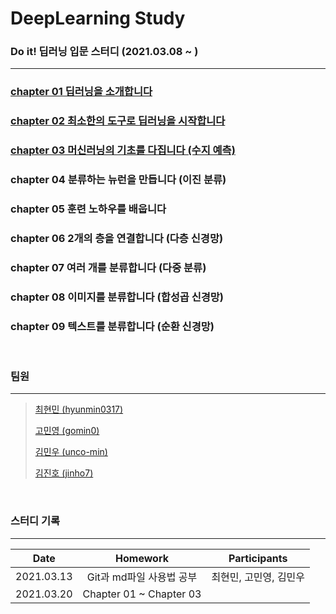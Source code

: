 # DeepLearning Study
### Do it! 딥러닝 입문 스터디 (2021.03.08 ~ )
---
### [chapter 01 딥러닝을 소개합니다](https://github.com/hyunmin0317/DeepLearning_Study/blob/master/chap01/chap01.md)

### [chapter 02 최소한의 도구로 딥러닝을 시작합니다](https://github.com/hyunmin0317/DeepLearning_Study/blob/master/chap02/github/chap02.md)

### [chapter 03 머신러닝의 기초를 다집니다 (수지 예측)](https://github.com/hyunmin0317/DeepLearning_Study/blob/master/chap03/chap03.md)

### chapter 04 분류하는 뉴런을 만듭니다 (이진 분류)

### chapter 05 훈련 노하우를 배웁니다

### chapter 06 2개의 층을 연결합니다 (다층 신경망)

### chapter 07 여러 개를 분류합니다 (다중 분류)

### chapter 08 이미지를 분류합니다 (합성곱 신경망)

### chapter 09 텍스트를 분류합니다 (순환 신경망)

<br>

### 팀원

---

> [최현민 (hyunmin0317)](https://github.com/hyunmin0317?tab=repositories)
>
> [고민영 (gomin0)](https://github.com/gomin0)
>
> [김민우 (unco-min)](https://github.com/unco-min)
>
> [김진호 (jinho7)](https://github.com/jinho7)

<br>

### 스터디 기록

---

|    Date    |         Homework         | Participants |
| :--------: | :----------------------: | :----------: |
| 2021.03.13 | Git과 md파일 사용법 공부 | 최현민, 고민영, 김민우 |
| 2021.03.20 | Chapter 01 ~ Chapter 03  |              |

